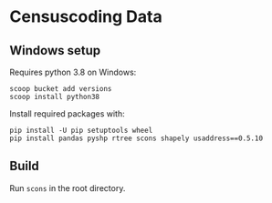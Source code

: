 # Censuscoding Data

## Windows setup

Requires python 3.8 on Windows:

    scoop bucket add versions
    scoop install python38

Install required packages with:

    pip install -U pip setuptools wheel
    pip install pandas pyshp rtree scons shapely usaddress==0.5.10

## Build

Run `scons` in the root directory.
